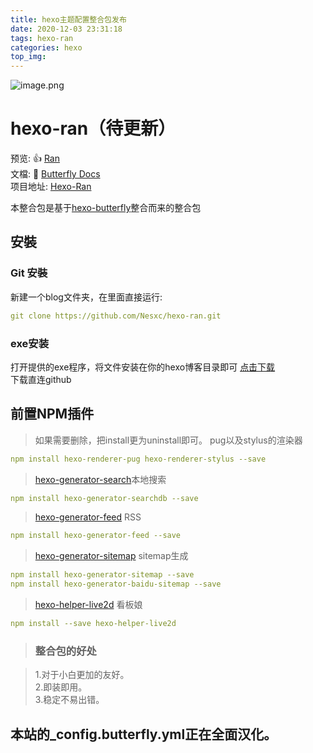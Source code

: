 ```yaml
---
title: hexo主题配置整合包发布
date: 2020-12-03 23:31:18
tags: hexo-ran
categories: hexo
top_img: 
---
```

![image.png](https://ss.im5i.com/2020/12/03/image.png)
# hexo-ran（待更新）
预览: 👍 [Ran](https://www.ranas.cn/)   
文檔: 📖 [Butterfly Docs](https://butterfly.js.org/posts/21cfbf15/)   
项目地址: [Hexo-Ran](https://github.com/Nesxc/hexo-ran/)

  本整合包是基于[hexo-butterfly](https://github.com/jerryc127/hexo-theme-butterfly)整合而来的整合包

## 安裝

### Git 安裝

新建一个blog文件夹，在里面直接运行:

```yml
git clone https://github.com/Nesxc/hexo-ran.git
```
### exe安装
打开提供的exe程序，将文件安装在你的hexo博客目录即可
<a href="https://github.com/Nesxc/hexo-ran/releases/download/V0.1/hexo-ran.exe" target="_blank">点击下载</a>  
下载直连github  

## 前置NPM插件
>如果需要删除，把install更为uninstall即可。
>pug以及stylus的渲染器
```yml
npm install hexo-renderer-pug hexo-renderer-stylus --save
```
>[hexo-generator-search](https://github.com/wzpan/hexo-generator-search)本地搜索

```yml
npm install hexo-generator-searchdb --save
```
>[hexo-generator-feed](https://github.com/hexojs/hexo-generator-feed) RSS
```yml
npm install hexo-generator-feed --save
```
>[hexo-generator-sitemap](https://github.com/coneycode/hexo-generator-baidu-sitemap) sitemap生成
```yml
npm install hexo-generator-sitemap --save
npm install hexo-generator-baidu-sitemap --save
```
>[hexo-helper-live2d](https://github.com/EYHN/hexo-helper-live2d) 看板娘
```yml
npm install --save hexo-helper-live2d
```
>### 整合包的好处

>1.对于小白更加的友好。  
>2.即装即用。  
>3.稳定不易出错。

## 本站的_config.butterfly.yml正在全面汉化。
